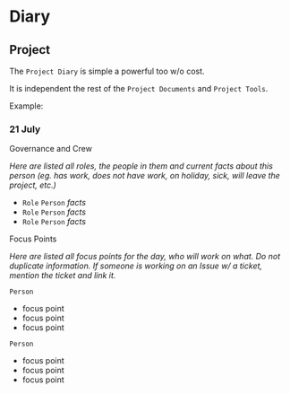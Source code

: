 # Diary

## Project

The `Project Diary` is simple a powerful too w/o cost.

It is independent the rest of the `Project Documents` and `Project Tools`.

Example:

### 21 July

Governance and Crew

_Here are listed all roles, the people in them and current facts about this person (eg. has work, does not have work, on holiday, sick, will leave the project, etc.)_

* `Role` `Person` _facts_ 
* `Role` `Person` _facts_ 
* `Role` `Person` _facts_ 

Focus Points

_Here are listed all focus points for the day, who will work on what. Do not duplicate information. If someone is working on an Issue w/ a ticket, mention the ticket and link it._

`Person`

* focus point
* focus point
* focus point

`Person`

* focus point
* focus point
* focus point
